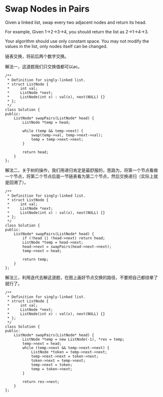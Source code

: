 Swap Nodes in Pairs
====================
Given a linked list, swap every two adjacent nodes and return its head.

For example,
Given 1->2->3->4, you should return the list as 2->1->4->3.

Your algorithm should use only constant space. You may not modify the values in the list, only nodes itself can be changed.

链表交换，将前后两个数字交换。

解法一，这道题我们只交换值都可以ac。

```
/**
 * Definition for singly-linked list.
 * struct ListNode {
 *     int val;
 *     ListNode *next;
 *     ListNode(int x) : val(x), next(NULL) {}
 * };
 */
class Solution {
public:
    ListNode* swapPairs(ListNode* head) {
        ListNode *temp = head;

        while (temp && temp->next) {
            swap(temp->val, temp->next->val);
            temp = temp->next->next;
        }

        return head;
    }
};
```

解法二，关于树的操作，我们用递归肯定是最舒服的，思路为，将第一个节点看做一个节点，将第二个节点后面一节链表看为第二个节点，然后交换递归（实际上就是回溯了）。

```
/**
 * Definition for singly-linked list.
 * struct ListNode {
 *     int val;
 *     ListNode *next;
 *     ListNode(int x) : val(x), next(NULL) {}
 * };
 */
class Solution {
public:
    ListNode* swapPairs(ListNode* head) {
        if (!head || !head->next) return head;
        ListNode *temp = head->next;
        head->next = swapPairs(head->next->next);
        temp->next = head;

        return temp;
    }
};
```

解法三，利用迭代去解这道题，在图上画好节点交换的路径，不要把自己都绕晕了就行了。

```
/**
 * Definition for singly-linked list.
 * struct ListNode {
 *     int val;
 *     ListNode *next;
 *     ListNode(int x) : val(x), next(NULL) {}
 * };
 */
class Solution {
public:
    ListNode* swapPairs(ListNode* head) {
        ListNode *temp = new ListNode(-1), *res = temp;
        temp->next = head;
        while (temp->next && temp->next->next) {
            ListNode *token = temp->next->next;
            temp->next->next = token->next;
            token->next = temp->next;
            temp->next = token;
            temp = token->next;
        }

        return res->next;
    }
};
```
